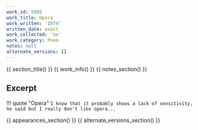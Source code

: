 ```yaml
---
work_id: 5086
work_title: Opera
work_written: '1974'
written_date: exact
work_collected: 'no'
work_category: Poem
notes: null
alternate_versions: []
---
```


{{ section_title() }}
{{ work_info() }}
{{ notes_section() }}
## Excerpt
!!! quote "Opera"
    ```
    I know that it probably shows a lack of
    sensitivity, he said
    but I really don't like
    opera...
    ```

{{ appearances_section() }}
{{ alternate_versions_section() }}